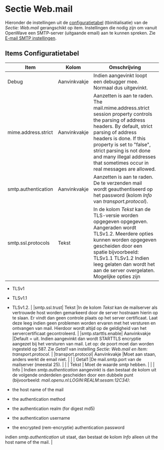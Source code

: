 # Sectie Web.mail

Hieronder de instellingen uit de [configuratietabel](/docs/instellen_inrichten/configuratie.md) (tbinitialisatie) van de *Sectie: Web.mail* gerangschikt op item. Instellingen die nodig zijn om vanuit OpenWave een SMTP-server (uitgaande email) aan te kunnen spreken. Zie [E-mail SMTP instellingen](/docs/instellen_inrichten/email.md).

## Items Configuratietabel

| Item | Kolom | Omschrijving |
|---|---|---|
| Debug | Aanvinkvakje |Indien aangevinkt loopt een debugger mee. Normaal dus uitgevinkt. |
|mime.address.strict| Aanvinkvakje |Aanzetten is aan te raden. The mail.mime.address.strict session property controls the parsing of address headers. By default, strict parsing of address headers is done. If this property is set to "false", strict parsing is not done and many illegal addresses that sometimes occur in real messages are allowed. |
|smtp.authentication| Aanvinkvakje |Aanzetten is aan te raden. De te verzenden mail wordt geauthentiseerd op het password (kolom *Info* van *transport.protocol*). |
|smtp.ssl.protocols| Tekst |In de kolom *Tekst* kan de TLS-versie worden opgegeven opgegeven. Aangeraden wordt TLSv1.2. Meerdere opties kunnen worden opgegeven gescheiden door een spatie bijvoorbeeld: TLSv1.1 TLSv1.2  Indien leeg gelaten dan wordt het aan de server overgelaten. Mogelijke opties zijn

* TLSv1

* TLSv1.1

* TLSv1.2. |
|smtp.ssl.trust| Tekst |In de kolom *Tekst* kan de mailserver als vertrouwde host worden gemarkeerd door de server hostnaam hierin op te slaan. Er vindt dan geen controle plaats op het server certificaat. Laat deze leeg indien geen problemen worden ervaren met het versturen en ontvangen van mail. Hierdoor wordt altijd op de geldigheid van het servercertificaat gecontroleerd. |
|smtp.starttls.enable| Aanvinkvakje |Default = uit. Indien aangevinkt dan wordt STARTTLS encryptie aangezet bij het versturen van mail. Let op: de poort moet dan worden ingesteld op 587. Zie *Getal1* van instelling *Sectie: Web.mail en Item: transport.protocol*. |
|transport.protocol| Aanvinkvakje |Moet aan staan, anders werkt de email niet. |
| | Getal1 |De mail.smtp.port van de mailserver (meestal 25). |
| | Tekst | Moet de waarde *smtp* hebben. |
| | Info | Indien *smtp.authentication* aangevinkt is dan bestaat de kolom uit de volgende onderdelen gescheiden door een dubbele punt (bijvoorbeeld: *mail.openu.nl:LOGIN:REALM:sesam:12C34)*:

* the host name of the mail

* the authentication method

* the authentication realm (for digest md5)

* the authentication username

* the encrypted (rem-encryptie) authentication password

indien *smtp.authentication* uit staat, dan bestaat de kolom *Info* alleen uit the host name of the mail. |
